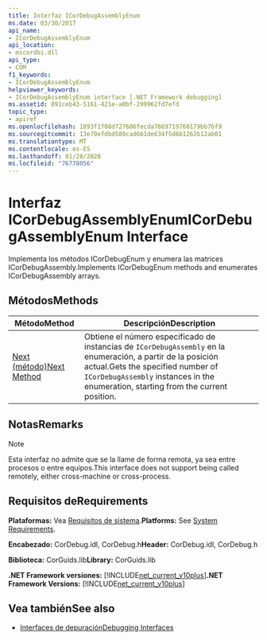 ```yaml
---
title: Interfaz ICorDebugAssemblyEnum
ms.date: 03/30/2017
api_name:
- ICorDebugAssemblyEnum
api_location:
- mscordbi.dll
api_type:
- COM
f1_keywords:
- ICorDebugAssemblyEnum
helpviewer_keywords:
- ICorDebugAssemblyEnum interface [.NET Framework debugging]
ms.assetid: 891ceb43-5161-421e-a0bf-299962fd7efd
topic_type:
- apiref
ms.openlocfilehash: 1893f1f08d727606fecda7669719760179bb76f9
ms.sourcegitcommit: 13e79efdbd589cad6b1de634f5d6b1262b12ab01
ms.translationtype: MT
ms.contentlocale: es-ES
ms.lasthandoff: 01/28/2020
ms.locfileid: "76778056"
---
```

# <a name="icordebugassemblyenum-interface"></a><span data-ttu-id="bbc19-102">Interfaz ICorDebugAssemblyEnum</span><span class="sxs-lookup"><span data-stu-id="bbc19-102">ICorDebugAssemblyEnum Interface</span></span>

<span data-ttu-id="bbc19-103">Implementa los métodos ICorDebugEnum y enumera las matrices ICorDebugAssembly.</span><span class="sxs-lookup"><span data-stu-id="bbc19-103">Implements ICorDebugEnum methods and enumerates ICorDebugAssembly arrays.</span></span>  
  
## <a name="methods"></a><span data-ttu-id="bbc19-104">Métodos</span><span class="sxs-lookup"><span data-stu-id="bbc19-104">Methods</span></span>  
  
|<span data-ttu-id="bbc19-105">Método</span><span class="sxs-lookup"><span data-stu-id="bbc19-105">Method</span></span>|<span data-ttu-id="bbc19-106">Descripción</span><span class="sxs-lookup"><span data-stu-id="bbc19-106">Description</span></span>|  
|------------|-----------------|  
|[<span data-ttu-id="bbc19-107">Next (método)</span><span class="sxs-lookup"><span data-stu-id="bbc19-107">Next Method</span></span>](icordebugassemblyenum-next-method.md)|<span data-ttu-id="bbc19-108">Obtiene el número especificado de instancias de `ICorDebugAssembly` en la enumeración, a partir de la posición actual.</span><span class="sxs-lookup"><span data-stu-id="bbc19-108">Gets the specified number of `ICorDebugAssembly` instances in the enumeration, starting from the current position.</span></span>|  
  
## <a name="remarks"></a><span data-ttu-id="bbc19-109">Notas</span><span class="sxs-lookup"><span data-stu-id="bbc19-109">Remarks</span></span>  
  
> [!NOTE]
> <span data-ttu-id="bbc19-110">Esta interfaz no admite que se la llame de forma remota, ya sea entre procesos o entre equipos.</span><span class="sxs-lookup"><span data-stu-id="bbc19-110">This interface does not support being called remotely, either cross-machine or cross-process.</span></span>  
  
## <a name="requirements"></a><span data-ttu-id="bbc19-111">Requisitos de</span><span class="sxs-lookup"><span data-stu-id="bbc19-111">Requirements</span></span>  
 <span data-ttu-id="bbc19-112">**Plataformas:** Vea [Requisitos de sistema](../../../../docs/framework/get-started/system-requirements.md).</span><span class="sxs-lookup"><span data-stu-id="bbc19-112">**Platforms:** See [System Requirements](../../../../docs/framework/get-started/system-requirements.md).</span></span>  
  
 <span data-ttu-id="bbc19-113">**Encabezado:** CorDebug.idl, CorDebug.h</span><span class="sxs-lookup"><span data-stu-id="bbc19-113">**Header:** CorDebug.idl, CorDebug.h</span></span>  
  
 <span data-ttu-id="bbc19-114">**Biblioteca:** CorGuids.lib</span><span class="sxs-lookup"><span data-stu-id="bbc19-114">**Library:** CorGuids.lib</span></span>  
  
 <span data-ttu-id="bbc19-115">**.NET Framework versiones:** [!INCLUDE[net_current_v10plus](../../../../includes/net-current-v10plus-md.md)]</span><span class="sxs-lookup"><span data-stu-id="bbc19-115">**.NET Framework Versions:** [!INCLUDE[net_current_v10plus](../../../../includes/net-current-v10plus-md.md)]</span></span>  
  
## <a name="see-also"></a><span data-ttu-id="bbc19-116">Vea también</span><span class="sxs-lookup"><span data-stu-id="bbc19-116">See also</span></span>

- [<span data-ttu-id="bbc19-117">Interfaces de depuración</span><span class="sxs-lookup"><span data-stu-id="bbc19-117">Debugging Interfaces</span></span>](debugging-interfaces.md)

